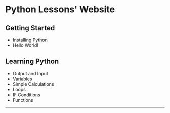 # Python Lessons' Website 

## Getting Started

- Installing Python
- Hello World!

## Learning Python

- Output and Input
- Variables
- Simple Calculations
- Loops
- IF Conditions
- Functions

<hr >